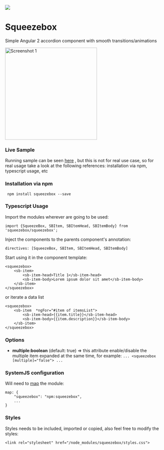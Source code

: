 [<img src="https://david-dm.org/asotog/squeezebox.svg">](https://david-dm.org/asotog/squeezebox)

# Squeezebox
Simple Angular 2 accordion component with smooth transitions/animations

<img alt="Screenshot 1" width="300" src="https://raw.githubusercontent.com/asotog/squeezebox/master/screenshot-1.png">

### Live Sample
Running sample can be seen [here](http://plnkr.co/edit/DSNuVy5iOQsFag7FZQcT?p=preview) , but this is not for real use case, so for real usage take a look at the following references: installation via npm, typescript usage, etc

### Installation via npm
` npm install squeezebox --save`

### Typescript Usage
Import the modules wherever are going to be used:

`import {SqueezeBox, SBItem, SBItemHead, SBItemBody} from 'squeezebox/squeezebox';`

Inject the components to the parents component's annotation:

`directives: [SqueezeBox, SBItem, SBItemHead, SBItemBody]`

Start using it in the component template:

```
<squeezebox>
    <sb-item>
        <sb-item-head>Title 1</sb-item-head>
        <sb-item-body>Lorem ipsum dolor sit amet</sb-item-body>
    </sb-item>
</squeezebox>
```

or iterate a data list

```
<squeezebox>
    <sb-item  *ngFor="#item of itemsList">
        <sb-item-head>{{item.title}}</sb-item-head>
        <sb-item-body>{{item.description}}</sb-item-body>
    </sb-item>
</squeezebox>
```

### Options

*   **multiple:boolean** (default: true) => this attribute enable/disable the multiple item expanded at the same time, for example: `... <squeezebox [multiple]="false"> ...` 

### SystemJS configuration
Will need to [map](https://github.com/systemjs/systemjs/blob/master/docs/config-api.md#map) the module:
```
map: {
    "squeezebox": "npm:squeezebox",
    ...
}
```

### Styles
Styles needs to be included, imported or copied, also feel free to modify the styles:
```
<link rel="stylesheet" href="/node_modules/squeezebox/styles.css">
```
